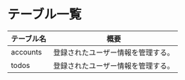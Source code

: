 # テーブル一覧

| テーブル名 | 概要                               |
| ---------- | ---------------------------------- |
| accounts   | 登録されたユーザー情報を管理する。 |
| todos      | 登録されたユーザー情報を管理する。 |
